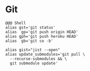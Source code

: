 # Git

    @@@ Shell
    alias gst='git status'
    alias  gp='git push origin HEAD'
    alias gph='git push heroku HEAD'
    alias  gb='git co -b'

    alias gist="jist --open"
    alias update_submodules='git pull \
      --recurse-submodules && \
      git submodule update'
